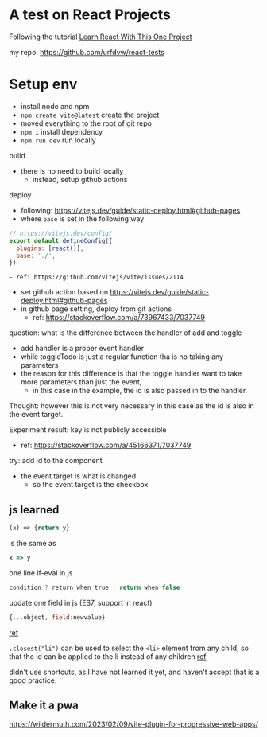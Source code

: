 # A test on React Projects

<!--
#20230413@date, #React, #Frontend, #Cpyolide
-->

Following the tutorial [Learn React With This One Project](https://youtu.be/Rh3tobg7hEo)

my repo: https://github.com/urfdvw/react-tests
# Setup env
- install node and npm
- `npm create vite@latest` create the project
- moved everything to the root of git repo
- `npm i` install dependency
- `npm run dev` run locally

build
- there is no need to build locally
    - instead, setup github actions

deploy
- following: https://vitejs.dev/guide/static-deploy.html#github-pages
- where `base` is set in the following way
```js
// https://vitejs.dev/config/
export default defineConfig({
  plugins: [react()],
  base: './', 
})
```
    - ref: https://github.com/vitejs/vite/issues/2114
- set github action based on https://vitejs.dev/guide/static-deploy.html#github-pages
- in github page setting, deploy from git actions
    - ref: https://stackoverflow.com/a/73967433/7037749

<!--
@20230422@date
-->

question: what is the difference between the handler of add and toggle
- add handler is a proper event handler
- while toggleTodo is just a regular function tha is no taking any parameters
- the reason for this difference is that the toggle handler want to take more parameters than just the event,
    - in this case in the example, the id is also passed in to the handler.
    
Thought: however this is not very necessary in this case as the id is also in the event target.

Experiment result: key is not publicly accessible
- ref: https://stackoverflow.com/a/45166371/7037749

try: add id to the component
- the event target is what is changed
    - so the event target is the checkbox

## js learned

```js
(x) => {return y}
```
is the same as 
```js
x => y
```

one line if-eval in js
```js
condition ? return_when_true : return when false
```

update one field in js (ES7, support in react)
```js
{...object, field:newvalue}
```
[ref](https://stackoverflow.com/a/49319842/7037749)

`.closest("li")` can be used to select the `<li>` element from any child,
so that the id can be applied to the li instead of any children
[ref](https://developer.mozilla.org/en-US/docs/Web/API/Element/closest)

didn't use shortcuts, as I have not learned it yet, and haven't accept that is a good practice.

## Make it a pwa
https://wildermuth.com/2023/02/09/vite-plugin-for-progressive-web-apps/